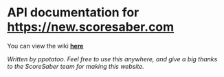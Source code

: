 # API documentation for https://new.scoresaber.com
You can view the wiki **[here](https://github.com/ppotatoo/ssapi/wiki)**


*Written by ppotatoo. Feel free to use this anywhere, and give a big thanks to the ScoreSaber team for making this website.*
